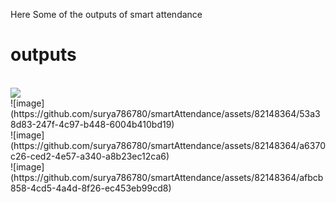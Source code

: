 Here Some of the outputs of smart attendance

<h1>outputs</h1>
<br/>
<img src="https://github.com/surya786780/smartAttendance/assets/82148364/52589402-695c-43f7-92c7-a38c631ae403" />
<br/>
![image](https://github.com/surya786780/smartAttendance/assets/82148364/53a38d83-247f-4c97-b448-6004b410bd19)
<br/>
![image](https://github.com/surya786780/smartAttendance/assets/82148364/a6370c26-ced2-4e57-a340-a8b23ec12ca6)
<br/>
![image](https://github.com/surya786780/smartAttendance/assets/82148364/afbcb858-4cd5-4a4d-8f26-ec453eb99cd8)
